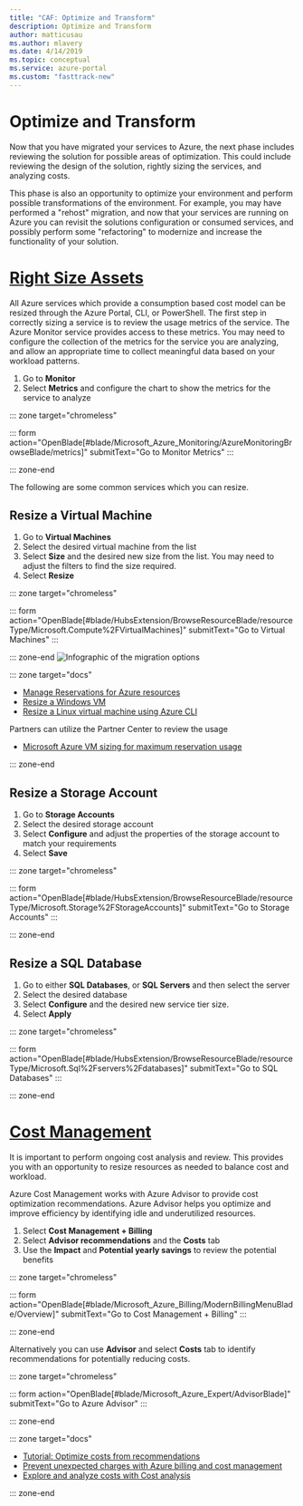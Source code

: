 ```yaml
---
title: "CAF: Optimize and Transform"
description: Optimize and Transform
author: matticusau
ms.author: mlavery
ms.date: 4/14/2019
ms.topic: conceptual
ms.service: azure-portal
ms.custom: "fasttrack-new"
---
```


# Optimize and Transform

Now that you have migrated your services to Azure, the next phase includes reviewing the solution for possible areas of optimization. This could include reviewing the design of the solution, rightly sizing the services, and analyzing costs.

This phase is also an opportunity to optimize your environment and perform possible transformations of the environment. For example, you may have performed a "rehost" migration, and now that your services are running on Azure you can revisit the solutions configuration or consumed services, and possibly perform some "refactoring" to modernize and increase the functionality of your solution.

# [Right Size Assets](#tab/optimize)

All Azure services which provide a consumption based cost model can be resized through the Azure Portal, CLI, or PowerShell. The first step in correctly sizing a service is to review the usage metrics of the service. The Azure Monitor service provides access to these metrics. You may need to configure the collection of the metrics for the service you are analyzing, and allow an appropriate time to collect meaningful data based on your workload patterns.

1. Go to **Monitor**
1. Select **Metrics** and configure the chart to show the metrics for the service to analyze

::: zone target="chromeless"

::: form action="OpenBlade[#blade/Microsoft_Azure_Monitoring/AzureMonitoringBrowseBlade/metrics]" submitText="Go to Monitor Metrics" :::

::: zone-end

The following are some common services which you can resize.

## Resize a Virtual Machine

1. Go to **Virtual Machines**
1. Select the desired virtual machine from the list
1. Select **Size** and the desired new size from the list. You may need to adjust the filters to find the size required.
1. Select **Resize**

::: zone target="chromeless"

::: form action="OpenBlade[#blade/HubsExtension/BrowseResourceBlade/resourceType/Microsoft.Compute%2FVirtualMachines]" submitText="Go to Virtual Machines" :::

::: zone-end
![Infographic of the migration options](../../_images/migration/migration-options.png)

::: zone target="docs"

* [Manage Reservations for Azure resources](https://docs.microsoft.com/en-us/azure/billing/billing-manage-reserved-vm-instance)
* [Resize a Windows VM](https://docs.microsoft.com/en-us/azure/virtual-machines/windows/resize-vm)
* [Resize a Linux virtual machine using Azure CLI](https://docs.microsoft.com/en-us/azure/virtual-machines/linux/change-vm-size)

Partners can utilize the Partner Center to review the usage

* [Microsoft Azure VM sizing for maximum reservation usage](https://docs.microsoft.com/en-us/partner-center/azure-usage)

::: zone-end

## Resize a Storage Account

1. Go to **Storage Accounts**
1. Select the desired storage account
1. Select **Configure** and adjust the properties of the storage account to match your requirements
1. Select **Save**

::: zone target="chromeless"

::: form action="OpenBlade[#blade/HubsExtension/BrowseResourceBlade/resourceType/Microsoft.Storage%2FStorageAccounts]" submitText="Go to Storage Accounts" :::

::: zone-end

## Resize a SQL Database

1. Go to either **SQL Databases**, or **SQL Servers** and then select the server
1. Select the desired database
1. Select **Configure** and the desired new service tier size.
1. Select **Apply**

::: zone target="chromeless"

::: form action="OpenBlade[#blade/HubsExtension/BrowseResourceBlade/resourceType/Microsoft.Sql%2Fservers%2Fdatabases]" submitText="Go to SQL Databases" :::

::: zone-end

# [Cost Management](#tab/ManageCost)

It is important to perform ongoing cost analysis and review. This provides you with an opportunity to resize resources as needed to balance cost and workload.

Azure Cost Management works with Azure Advisor to provide cost optimization recommendations. Azure Advisor helps you optimize and improve efficiency by identifying idle and underutilized resources.

1. Select **Cost Management + Billing**
1. Select **Advisor recommendations** and the **Costs** tab
1. Use the **Impact** and **Potential yearly savings** to review the potential benefits

::: zone target="chromeless"

::: form action="OpenBlade[#blade/Microsoft_Azure_Billing/ModernBillingMenuBlade/Overview]" submitText="Go to Cost Management + Billing" :::

::: zone-end

Alternatively you can use **Advisor** and select **Costs** tab to identify recommendations for potentially reducing costs.

::: zone target="chromeless"

::: form action="OpenBlade[#blade/Microsoft_Azure_Expert/AdvisorBlade]" submitText="Go to Azure Advisor" :::

::: zone-end

::: zone target="docs"

* [Tutorial: Optimize costs from recommendations](https://docs.microsoft.com/en-us/azure/cost-management/tutorial-acm-opt-recommendations)
* [Prevent unexpected charges with Azure billing and cost management](https://docs.microsoft.com/en-us/azure/billing/billing-getting-started)
* [Explore and analyze costs with Cost analysis](https://docs.microsoft.com/en-us/azure/cost-management/quick-acm-cost-analysis)

::: zone-end
